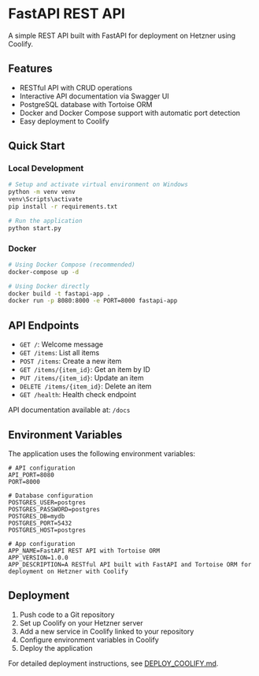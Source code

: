 # FastAPI REST API

A simple REST API built with FastAPI for deployment on Hetzner using Coolify.

## Features

- RESTful API with CRUD operations
- Interactive API documentation via Swagger UI
- PostgreSQL database with Tortoise ORM
- Docker and Docker Compose support with automatic port detection
- Easy deployment to Coolify

## Quick Start

### Local Development

```bash
# Setup and activate virtual environment on Windows
python -m venv venv
venv\Scripts\activate
pip install -r requirements.txt

# Run the application
python start.py
```

### Docker

```bash
# Using Docker Compose (recommended)
docker-compose up -d

# Using Docker directly
docker build -t fastapi-app .
docker run -p 8080:8000 -e PORT=8000 fastapi-app
```

## API Endpoints

- `GET /`: Welcome message
- `GET /items`: List all items
- `POST /items`: Create a new item
- `GET /items/{item_id}`: Get an item by ID
- `PUT /items/{item_id}`: Update an item
- `DELETE /items/{item_id}`: Delete an item
- `GET /health`: Health check endpoint

API documentation available at: `/docs`

## Environment Variables

The application uses the following environment variables:

```env
# API configuration
API_PORT=8080
PORT=8000

# Database configuration
POSTGRES_USER=postgres
POSTGRES_PASSWORD=postgres
POSTGRES_DB=mydb
POSTGRES_PORT=5432
POSTGRES_HOST=postgres

# App configuration
APP_NAME=FastAPI REST API with Tortoise ORM
APP_VERSION=1.0.0
APP_DESCRIPTION=A RESTful API built with FastAPI and Tortoise ORM for deployment on Hetzner with Coolify
```

## Deployment

1. Push code to a Git repository
2. Set up Coolify on your Hetzner server
3. Add a new service in Coolify linked to your repository
4. Configure environment variables in Coolify
5. Deploy the application

For detailed deployment instructions, see [DEPLOY_COOLIFY.md](DEPLOY_COOLIFY.md). 